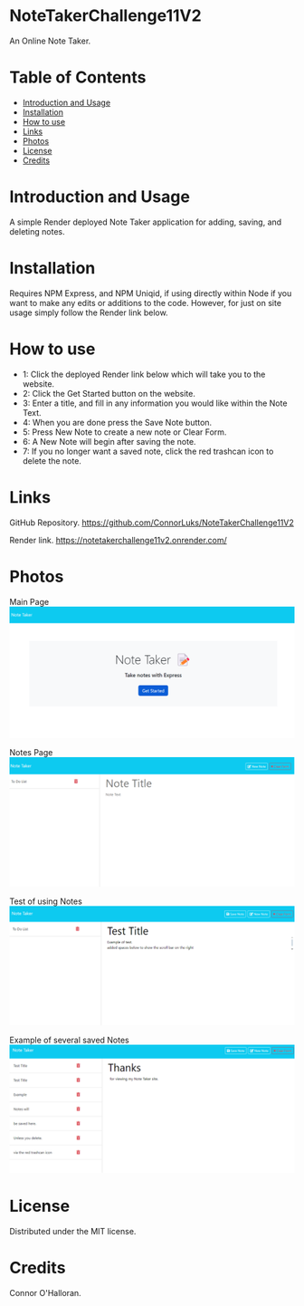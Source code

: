 # NoteTakerChallenge11V2
An Online Note Taker.

# Table of Contents
- [Introduction and Usage](#introduction_and_usage)
- [Installation](#installation)
- [How to use](#how_to_use)
- [Links](#links)
- [Photos](#photos)
- [License](#license)
- [Credits](#credits)

# Introduction and Usage
A simple Render deployed Note Taker application for adding, saving, and deleting notes.

# Installation
Requires NPM Express, and NPM Uniqid, if using directly within Node if you want to make any edits or additions to the code. However, for just on site usage simply follow the Render link below.

# How to use
- 1: Click the deployed Render link below which will take you to the website.
- 2: Click the Get Started button on the website.
- 3: Enter a title, and fill in any information you would like within the Note Text.
- 4: When you are done press the Save Note button.
- 5: Press New Note to create a new note or Clear Form.
- 6: A New Note will begin after saving the note.
- 7: If you no longer want a saved note, click the red trashcan icon to delete the note.

# Links
GitHub Repository.
https://github.com/ConnorLuks/NoteTakerChallenge11V2

Render link.
https://notetakerchallenge11v2.onrender.com/


# Photos
Main Page
![alt text](source/assets/c11mainpage.png)

Notes Page
![alt text](source/assets/c11notespage1.png)

Test of using Notes
![alt text](source/assets/c11notespagetest1.png)

Example of several saved Notes
![alt text](source/assets/c11notespagetest2.png)

# License
Distributed under the MIT license.

# Credits
Connor O'Halloran.
